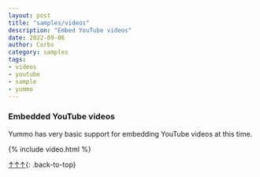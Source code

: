 ```yaml
---
layout: post
title: "samples/videos"
description: "Embed YouTube videos"
date: 2022-09-06
author: Corbs
category: samples
tags:
- videos
- youtube
- sample
- yummo
---
```


### Embedded YouTube videos

Yummo has very basic support for embedding YouTube videos at this time.  

{% include video.html %}

[↑↑↑](#){: .back-to-top}
